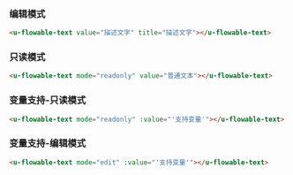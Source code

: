 ### 编辑模式

``` html
<u-flowable-text value="描述文字" title="描述文字"></u-flowable-text>
```

### 只读模式

``` html
<u-flowable-text mode="readonly" value="普通文本"></u-flowable-text>
```

### 变量支持-只读模式

``` html
<u-flowable-text mode="readonly" :value="'支持变量'"></u-flowable-text>
```

### 变量支持-编辑模式

``` html
<u-flowable-text mode="edit" :value="'支持变量'"></u-flowable-text>
```
